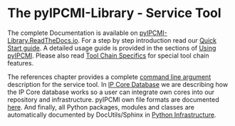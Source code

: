 # The pyIPCMI-Library - Service Tool

The complete Documentation is available on [pyIPCMI-Library.ReadTheDocs.io](http://pyIPCMI-library.readthedocs.io/en/release/).
For a step by step introduction read our [Quick Start guide](http://pyIPCMI-library.readthedocs.io/en/release/QuickStart.html).
A detailed usage guide is provided in the sections of [Using pyIPCMI](http://pyIPCMI-library.readthedocs.io/en/release/UsingpyIPCMI/index.html).
Please also read [Tool Chain Specifics](http://pyIPCMI-library.readthedocs.io/en/release/ToolChains/index.html)
for special tool chain features. 

The references chapter provides a complete [command line argument](http://pyIPCMI-library.readthedocs.io/en/release/References/CmdRefs/pyIPCMI.html)
description for the service tool. In [IP Core Database](http://pyIPCMI-library.readthedocs.io/en/release/References/Database.html)
we are describing how the IP Core database works so a user can integrate own cores into our repository and infrastructure.
pyIPCMI own file formats are documented [here](http://pyIPCMI-library.readthedocs.io/en/release/References/FileFormats/index.html).
And finally, all Python packages, modules and classes are automatically documented by DocUtils/Sphinx in
[Python Infrastructure](http://pyIPCMI-library.readthedocs.io/en/release/PyInfrastructure/index.html).
